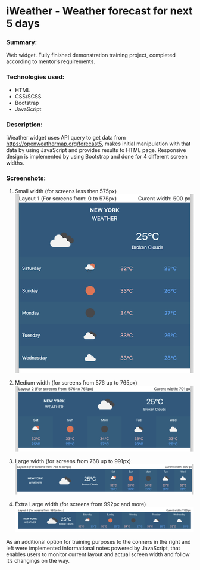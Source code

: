 # iWeather - Weather forecast for next 5 days 
### Summary:
Web widget. Fully finished demonstration training project, completed according to mentor’s requirements.
### Technologies used:
* HTML
* CSS/SCSS
* Bootstrap
* JavaScript
### Description:
iWeather widget uses API query to get data from https://openweathermap.org/forecast5, makes initial manipulation with that data by using JavaScript and provides results to HTML page. Responsive design is implemented by using Bootstrap and done for 4 different screen widths.
### Screenshots:
1.	Small width (for screens less then 575px)
![Layout 1](/assets/images/L01-500.png)

2.	Medium width (for screens from 576 up to 765px)
![Layout 2](/assets/images/L02.png)

3.	Large width (for screens from 768 up to 991px)
![Layout 3](/assets/images/L03.png)

4.	Extra Large width (for screens from 992px and more)
![Layout 4](/assets/images/L04.png)

As an additional option for training purposes to the conners in the right and left were implemented informational notes powered by JavaScript, that enables users to monitor current layout and actual screen width and follow it’s changings on the way. 
